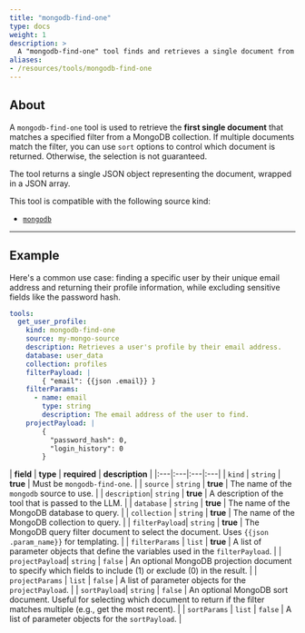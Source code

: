```yaml
---
title: "mongodb-find-one"
type: docs
weight: 1
description: > 
  A "mongodb-find-one" tool finds and retrieves a single document from a MongoDB collection.
aliases:
- /resources/tools/mongodb-find-one
---
```


## About

A `mongodb-find-one` tool is used to retrieve the **first single document** that matches a specified filter from a MongoDB collection. If multiple documents match the filter, you can use `sort` options to control which document is returned. Otherwise, the selection is not guaranteed.

The tool returns a single JSON object representing the document, wrapped in a JSON array.

This tool is compatible with the following source kind:

* [`mongodb`](../../sources/mongodb.md)

---

## Example

Here's a common use case: finding a specific user by their unique email address and returning their profile information, while excluding sensitive fields like the password hash.

```yaml
tools:
  get_user_profile:
    kind: mongodb-find-one
    source: my-mongo-source
    description: Retrieves a user's profile by their email address.
    database: user_data
    collection: profiles
    filterPayload: |
        { "email": {{json .email}} }
    filterParams:
      - name: email
        type: string
        description: The email address of the user to find.
    projectPayload: |
        { 
          "password_hash": 0,
          "login_history": 0
        }
```

| **field** | **type** | **required** | **description** |
|:&#8203;---|:---|:---|:---|
| `kind` | `string` | **true** | Must be `mongodb-find-one`. |
| `source` | `string` | **true** | The name of the `mongodb` source to use. |
| `description`| `string` | **true** | A description of the tool that is passed to the LLM. |
| `database` | `string` | **true** | The name of the MongoDB database to query. |
| `collection` | `string` | **true** | The name of the MongoDB collection to query. |
| `filterPayload`| `string` | **true** | The MongoDB query filter document to select the document. Uses `{{json .param_name}}` for templating. |
| `filterParams` | `list` | **true** | A list of parameter objects that define the variables used in the `filterPayload`. |
| `projectPayload`| `string` | `false` | An optional MongoDB projection document to specify which fields to include (1) or exclude (0) in the result. |
| `projectParams` | `list` | `false` | A list of parameter objects for the `projectPayload`. |
| `sortPayload`| `string` | `false` | An optional MongoDB sort document. Useful for selecting which document to return if the filter matches multiple (e.g., get the most recent). |
| `sortParams` | `list` | `false` | A list of parameter objects for the
`sortPayload`. |
